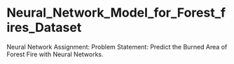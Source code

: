 # Neural_Network_Model_for_Forest_fires_Dataset
Neural Network Assignment: Problem Statement: Predict the Burned Area of Forest Fire with Neural Networks.

